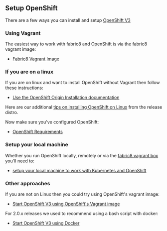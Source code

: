 ## Setup OpenShift

There are a few ways you can install and setup [OpenShift V3](http://www.openshift.org/)

### Using Vagrant

The easiest way to work with fabric8 and OpenShift is via the fabric8 vagrant image:

* [Fabric8 Vagrant Image](openShiftWithFabric8Vagrant.html)

### If you are on a linux

If you are on linux and want to install OpenShift without Vagrant then follow these instructions:

* [Use the OpenShift Origin Installation documentation](http://docs.openshift.org/latest/getting_started/dev_get_started/installation.html)

Here are our additional [tips on installing OpenShift on Linux](openShiftInstall.html) from the release distro.

Now make sure you've configured OpenShift:

* [OpenShift Requirements](openShiftRequirements.html)

### Setup your local machine

Whether you run OpenShift locally, remotely or via the [fabric8 vagrant box](openShiftWithFabric8Vagrant.html) you'll need to:

* [setup your local machine to work with Kubernetes and OpenShift](setupLocalHost.html)

### Other approaches

If you are not on Linux then you could try using OpenShift's vagrant image:

* [Start OpenShift V3 using OpenShift's Vagrant image](openShiftVagrant.html)

For 2.0.x releases we used to recommend using a bash script with docker:

* [Start OpenShift V3 using Docker](openShiftDocker.html)


